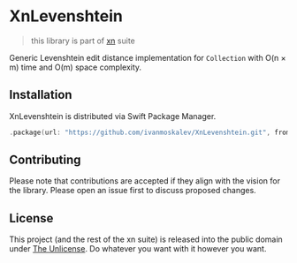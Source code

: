 # XnLevenshtein
> this library is part of [xn](https://github.com/ivanmoskalev/xn) suite

Generic Levenshtein edit distance implementation for `Collection` with O(n × m) time and O(m) space complexity. 

## Installation

XnLevenshtein is distributed via Swift Package Manager.

```swift
.package(url: "https://github.com/ivanmoskalev/XnLevenshtein.git", from: "1.0.0")
```

## Contributing

Please note that contributions are accepted if they align with the vision for the library. Please open an issue first to discuss proposed changes. 

## License

This project (and the rest of the xn suite) is released into the public domain under [The Unlicense](https://unlicense.org/). Do whatever you want with it however you want.
